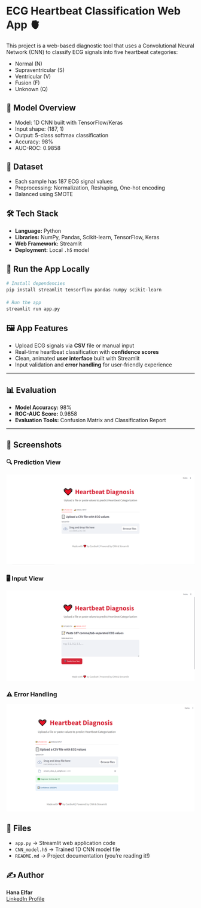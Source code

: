 # ECG Heartbeat Classification Web App 🫀

This project is a web-based diagnostic tool that uses a Convolutional Neural Network (CNN) to classify ECG signals into five heartbeat categories:
- Normal (N)
- Supraventricular (S)
- Ventricular (V)
- Fusion (F)
- Unknown (Q)

## 🔬 Model Overview
- Model: 1D CNN built with TensorFlow/Keras
- Input shape: (187, 1)
- Output: 5-class softmax classification
- Accuracy: 98%
- AUC-ROC: 0.9858

## 🧪 Dataset
- Each sample has 187 ECG signal values
- Preprocessing: Normalization, Reshaping, One-hot encoding
- Balanced using SMOTE

## 🛠️ Tech Stack
- **Language:** Python  
- **Libraries:** NumPy, Pandas, Scikit-learn, TensorFlow, Keras  
- **Web Framework:** Streamlit  
- **Deployment:** Local `.h5` model

## 🚀 Run the App Locally
```bash
# Install dependencies
pip install streamlit tensorflow pandas numpy scikit-learn

# Run the app
streamlit run app.py
```
## 🖼️ App Features

- Upload ECG signals via **CSV** file or manual input  
- Real-time heartbeat classification with **confidence scores**  
- Clean, animated **user interface** built with Streamlit  
- Input validation and **error handling** for user-friendly experience  
---

## 📊 Evaluation

- **Model Accuracy:** 98%  
- **ROC-AUC Score:** 0.9858  
- **Evaluation Tools:** Confusion Matrix and Classification Report  

---

## 📸 Screenshots

### 🔍 Prediction View  
![Prediction Result](screenshots/1.png)

### 🖥️ Input View  
![Input View](screenshots/2.png)

### ⚠️ Error Handling  
![Error Message](screenshots/3.png)

## 📁 Files

- `app.py` → Streamlit web application code  
- `CNN_model.h5` → Trained 1D CNN model file  
- `README.md` → Project documentation (you’re reading it!)

## ✍️ Author

**Hana Elfar**  
[LinkedIn Profile](https://www.linkedin.com/in/hana-elfar-7b017a229/)

